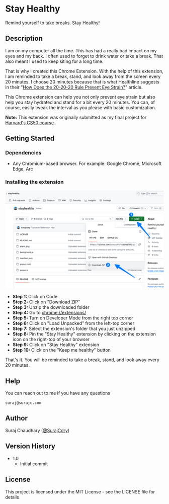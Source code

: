 # Stay Healthy

Remind yourself to take breaks. Stay Healthy!

## Description

I am on my computer all the time. This has had a really bad impact on my eyes and my back. I often used to forget to drink water or take a break. That also meant I used to keep siting for a long time.

That is why I created this Chrome Extension. With the help of this extension, I am reminded to take a break, stand, and look away from the screen every 20 minutes. I choose 20 minutes because that is what Healthline suggests in their "[How Does the 20-20-20 Rule Prevent Eye Strain?](https://www.healthline.com/health/eye-health/20-20-20-rule#:~:text=What's%20the%2020%2D20%2D20,a%20total%20of%2020%20seconds.)" article.

This Chrome extension can help you not only prevent eye strain but also help you stay hydrated and stand for a bit every 20 minutes. You can, of course, easily tweak the interval as you please with basic customization.

**Note:** This extension was originally submitted as my final project for [Harvard's CS50 course](https://cs50.harvard.edu/x).

## Getting Started

### Dependencies

* Any Chromium-based browser. For example: Google Chrome, Microsoft Edge, Arc

### Installing the extension

![How to install Stay Healthy Chrome Extension](https://github.com/surajcdry/stayhealthy/blob/main/installing.png?raw=true)
* **Step 1:** Click on Code
* **Step 2:** Click on "Download ZIP"
* **Step 3:** Unzip the downloaded folder
* **Step 4:** Go to [chrome://extensions/](chrome://extensions/)
* **Step 5:** Turn on Developer Mode from the right top corner
* **Step 6:** Click on "Load Unpacked" from the left-top corner
* **Step 7:** Select the extension's folder that you just unzipped
* **Step 8:** Pin the "Stay Healthy" extension by clicking on the extension icon on the right-top of your browser
* **Step 9:** Click on "Stay Healthy" extension
* **Step 10:** Click on the "Keep me healthy" button

That's it. You will be reminded to take a break, stand, and look away every 20 minutes.

## Help

You can reach out to me if you have any questions
```
suraj@surajc.com
```

## Author

Suraj Chaudhary
([@SurajCdry](https://twitter.com/surajcdry))

## Version History

* 1.0
    * Initial commit


## License

This project is licensed under the MIT License - see the LICENSE file for details
